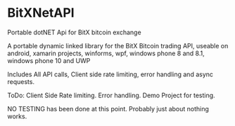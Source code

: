# BitXNetAPI
Portable dotNET Api for BitX bitcoin exchange


A portable dynamic linked library for the BitX Bitcoin trading API, useable on android, xamarin projects, winforms, wpf, windows phone 8 and 8.1, windows phone 10 and UWP

Includes All API calls, Client side rate limiting, error handling and async requests.

ToDo: Client Side Rate limiting. Error handling. Demo Project for testing.

NO TESTING has been done at this point. Probably just about nothing works.
